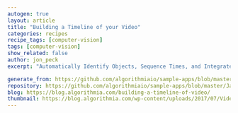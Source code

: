 ```yaml
---
autogen: true
layout: article
title: "Building a Timeline of your Video"
categories: recipes
recipe_tags: [computer-vision]
tags: [computer-vision]
show_related: false
author: jon_peck
excerpt: "Automatically Identify Objects, Sequence Times, and Integrate with Timeline.js"

generate_from: https://github.com/algorithmiaio/sample-apps/blob/master/JavaScript/video-metadata/README.md
repository: https://github.com/algorithmiaio/sample-apps/blob/master/JavaScript/video-metadata
blog: https://blog.algorithmia.com/building-a-timeline-of-video/
thumbnail: https://blog.algorithmia.com/wp-content/uploads/2017/07/Video-to-Timeline-metadata-pipeline.png
---
```

